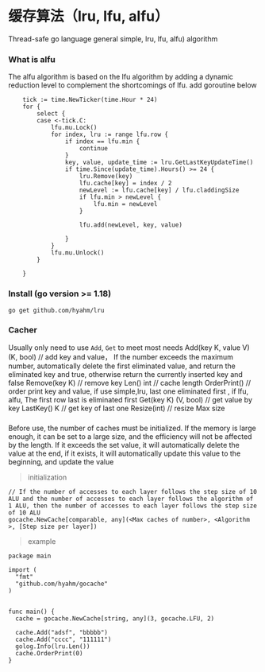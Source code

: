 # 缓存算法（lru, lfu, alfu）
Thread-safe go language general simple, lru, lfu, alfu) algorithm

### What is alfu
The alfu algorithm is based on the lfu algorithm by adding a dynamic reduction level to complement the shortcomings of lfu.
add goroutine below
```
	tick := time.NewTicker(time.Hour * 24)
	for {
		select {
		case <-tick.C:
			lfu.mu.Lock()
			for index, lru := range lfu.row {
				if index == lfu.min {
					continue
				}
				key, value, update_time := lru.GetLastKeyUpdateTime()
				if time.Since(update_time).Hours() >= 24 {
					lru.Remove(key)
					lfu.cache[key] = index / 2
					newLevel := lfu.cache[key] / lfu.claddingSize
					if lfu.min > newLevel {
						lfu.min = newLevel
					}

					lfu.add(newLevel, key, value)

				}
			}
			lfu.mu.Unlock()
		}

	}
```
### Install (go version >= 1.18)
```
go get github.com/hyahm/lru
```

### Cacher 
Usually only need to use `Add`, `Get` to meet most needs
Add(key K, value V) (K, bool) // add key and value， If the number exceeds the maximum number, automatically delete the first eliminated value, and return the eliminated key and true, otherwise return the currently inserted key and false
Remove(key K)                 // remove key
Len() int                     // cache length
OrderPrint()                  // order print key and value, if use simple,lru, last one eliminated first , if lfu, alfu, The first row last is eliminated first
Get(key K) (V, bool)          // get value by key
LastKey() K                   // get key of last one
Resize(int)                   // resize Max size
### 
Before use, the number of caches must be initialized. If the memory is large enough, it can be set to a large size, and the efficiency will not be affected by the length.
If it exceeds the set value, it will automatically delete the value at the end, if it exists, it will automatically update this value to the beginning, and update the value
 > initialization
  ```
  // If the number of accesses to each layer follows the step size of 10 ALU and the number of accesses to each layer follows the algorithm of 1 ALU, then the number of accesses to each layer follows the step size of 10 ALU
  gocache.NewCache[comparable, any](<Max caches of number>, <Algorithm >, [Step size per layer])
  ```
 > example
  ```
package main

import (
	"fmt"
	"github.com/hyahm/gocache"
)


func main() {
	cache = gocache.NewCache[string, any](3, gocache.LFU, 2)

	cache.Add("adsf", "bbbbb")
	cache.Add("cccc", "111111")
	golog.Info(lru.Len())
	cache.OrderPrint(0)
}
```